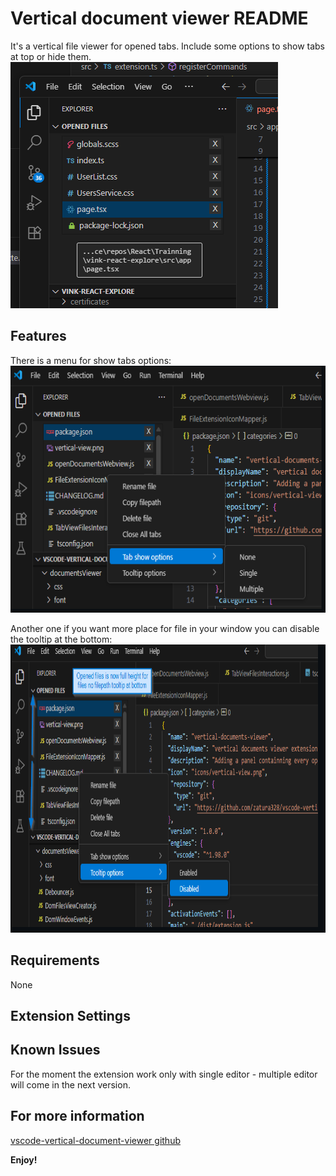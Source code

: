 # Vertical document viewer README

It's a vertical file viewer for opened tabs. 
Include some options to show tabs at top or hide them.
<img width="428" height="394" alt="image" src="./VerticalViewerReadMe.png" />


## Features
There is a menu for show tabs options:    
<img width="622" height="395" alt="image" src="./VerticalViewerReadMeTabsOptions.png" />

Another one if you want more place for file in your window you can disable the tooltip at the bottom:
<img width="803" height="461" alt="image" src="VerticalViewerReadMeTooltipOptions.png/" />


## Requirements

None

## Extension Settings

## Known Issues

For the moment the extension work only with single editor - multiple editor will come in the next version.

## For more information
[vscode-vertical-document-viewer github](https://github.com/zatura328/vscode-vertical-document-viewer-public)

**Enjoy!**
